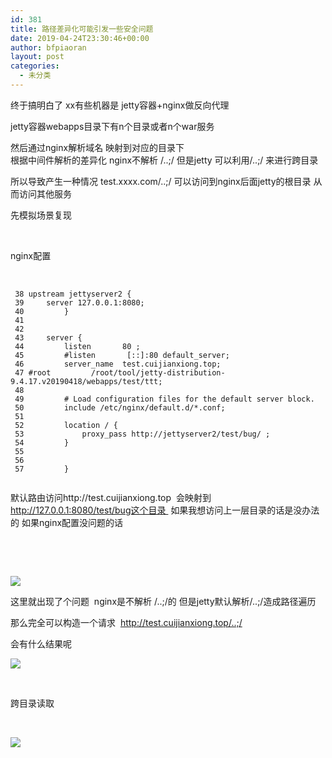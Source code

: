 ```yaml
---
id: 381
title: 路径差异化可能引发一些安全问题
date: 2019-04-24T23:30:46+00:00
author: bfpiaoran
layout: post
categories:
  - 未分类
---
```

终于搞明白了 xx有些机器是 jetty容器+nginx做反向代理

jetty容器webapps目录下有n个目录或者n个war服务

然后通过nginx解析域名 映射到对应的目录下  
根据中间件解析的差异化 nginx不解析 /..;/ 但是jetty 可以利用/..;/ 来进行跨目录

所以导致产生一种情况 test.xxxx.com/..;/ 可以访问到nginx后面jetty的根目录 从而访问其他服务

先模拟场景复现

&nbsp;

nginx配置

&nbsp;

<pre class="pure-highlightjs"><code class=""> 38 upstream jettyserver2 {
 39     server 127.0.0.1:8080;
 40         }
 41 
 42 
 43     server {
 44         listen       80 ;
 45         #listen       [::]:80 default_server;
 46         server_name  test.cuijianxiong.top;
 47 #root         /root/tool/jetty-distribution-9.4.17.v20190418/webapps/test/ttt;
 48 
 49         # Load configuration files for the default server block.
 50         include /etc/nginx/default.d/*.conf;
 51 
 52         location / {
 53             proxy_pass http://jettyserver2/test/bug/ ;
 54         }
 55 
 56 
 57         }

</code></pre>

默认路由访问http://test.cuijianxiong.top  会映射到  http://127.0.0.1:8080/test/bug这个目录  如果我想访问上一层目录的话是没办法的 如果nginx配置没问题的话

&nbsp;

&nbsp;

![](http://www.cuijianxiong.top/wp-content/uploads/2019/04/24bd688b481b5eb22cf0b9d6d5126ab8.png) 

这里就出现了个问题  nginx是不解析 /..;/的 但是jetty默认解析/..;/造成路径遍历

那么完全可以构造一个请求  http://test.cuijianxiong.top/..;/

会有什么结果呢

![](http://www.cuijianxiong.top/wp-content/uploads/2019/04/56ed3977006dc7bd6f2c37bab56fe567.png) 

&nbsp;

跨目录读取

&nbsp;

![](http://www.cuijianxiong.top/wp-content/uploads/2019/04/6e562281859f9bed4023f6de62067e96.png) 

&nbsp;

&nbsp;

&nbsp;

&nbsp;

&nbsp;

&nbsp;

&nbsp;

&nbsp;

&nbsp;

&nbsp;
